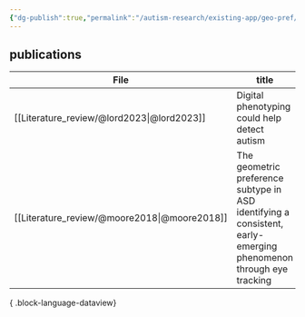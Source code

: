 ```yaml
---
{"dg-publish":true,"permalink":"/autism-research/existing-app/geo-pref/"}
---
```





## publications

| File                                            | title                                                                                                            | published | researchgroup          |
| ----------------------------------------------- | ---------------------------------------------------------------------------------------------------------------- | --------- | ---------------------- |
| [[Literature_review/@lord2023\|@lord2023]]   | Digital phenotyping could help detect autism                                                                     | 2023      | <ul><li>UCLA</li></ul> |
| [[Literature_review/@moore2018\|@moore2018]] | The geometric preference subtype in ASD identifying a consistent, early-emerging phenomenon through eye tracking | 2018      | <ul><li>UCSD</li></ul> |

{ .block-language-dataview}